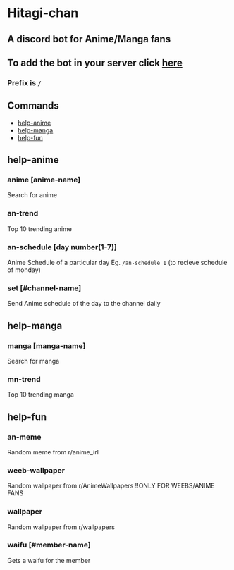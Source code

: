 # Hitagi-chan
## A discord bot for Anime/Manga fans
## To add the bot in your server click [here](https://discord.com/oauth2/authorize?client_id=800964718155005952&permissions=519232&scope=bot)
### Prefix is `/`
## Commands
* [help-anime](#help-anime)
* [help-manga](#help-manga)
* [help-fun](#help-fun)

## help-anime
### anime [anime-name]<br />
Search for anime <br />
### an-trend <br />
Top 10 trending anime <br />
### an-schedule [day number(1-7)] <br />
Anime Schedule of a particular day Eg. `/an-schedule 1` (to recieve schedule of monday) <br />
### set [#channel-name] <br />
Send Anime schedule of the day to the channel daily <br />
## help-manga
### manga [manga-name] <br />
Search for manga <br />
### mn-trend <br />
Top 10 trending manga <br />
## help-fun
### an-meme
Random meme from r/anime_irl
### weeb-wallpaper
Random wallpaper from r/AnimeWallpapers !!ONLY FOR WEEBS/ANIME FANS
### wallpaper
Random wallpaper from r/wallpapers
### waifu [#member-name]
Gets a waifu for the member
